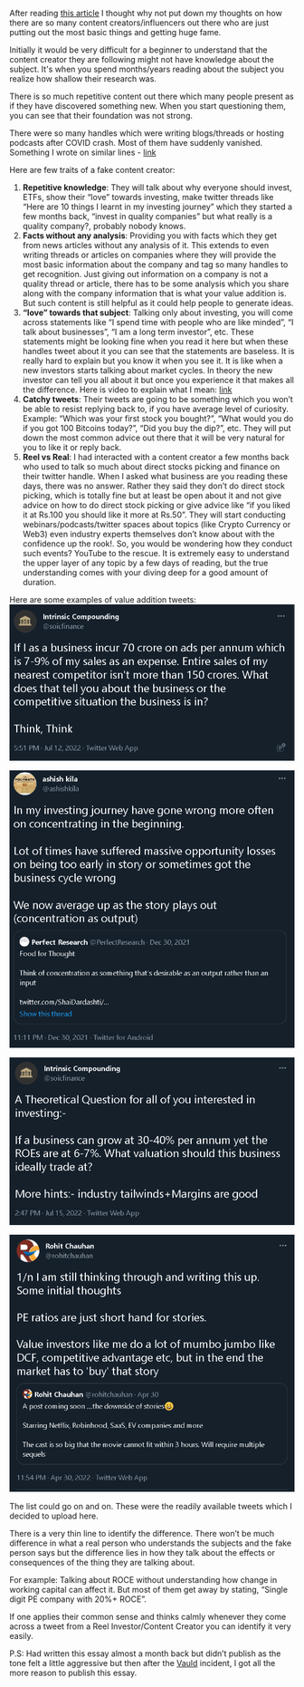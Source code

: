 After reading [this article](https://www.thehindubusinessline.com/portfolio/big-story/beware-of-social-media-influencers/article65500722.ece) I thought why not put down my thoughts on how there are so many content creators/influencers out there who are just putting out the most basic things and getting huge fame.

Initially it would be very difficult for a beginner to understand that the content creator they are following might not have knowledge about the subject. It's when you spend months/years reading about the subject you realize how shallow their research was.

There is so much repetitive content out there which many people present as if they have discovered something new. When you start questioning them, you can see that their foundation was not strong.

There were so many handles which were writing blogs/threads or hosting podcasts after COVID crash. Most of them have suddenly vanished. Something I wrote on similar lines - [link](http://arjunbadola.blog/The-Urge-to-Do-More/)

Here are few traits of a fake content creator:

1. **Repetitive knowledge**: They will talk about why everyone should invest, ETFs, show their “love” towards investing, make twitter threads like “Here are 10 things I learnt in my investing journey” which they started a few months back, “invest in quality companies” but what really is a quality company?, probably nobody knows.
2. **Facts without any analysis**: Providing you with facts which they get from news articles without any analysis of it. This extends to even writing threads or articles on companies where they will provide the most basic information about the company and tag so many handles to get recognition. Just giving out information on a company is not a quality thread or article, there has to be some analysis which you share along with the company information that is what your value addition is. But such content is still helpful as it could help people to generate ideas.
3. **“love” towards that subject**: Talking only about investing, you will come across statements like “I spend time with people who are like minded”, “I talk about businesses”, “I am a long term investor”, etc. These statements might be looking fine when you read it here but when these handles tweet about it you can see that the statements are baseless. It is really hard to explain but you know it when you see it. It is like when a new investors starts talking about market cycles. In theory the new investor can tell you all about it but once you experience it that makes all the difference. Here is video to explain what I mean: [link](https://youtu.be/oRG2jlQWCsY)
4. **Catchy tweets**: Their tweets are going to be something which you won’t be able to resist replying back to, if you have average level of curiosity. Example: “Which was your first stock you bought?”, “What would you do if you got 100 Bitcoins today?”, “Did you buy the dip?”, etc. They will put down the most common advice out there that it will be very natural for you to like it or reply back.
5. **Reel vs Real**: I had interacted with a content creator a few months back who used to talk so much about direct stocks picking and finance on their twitter handle. When I asked what business are you reading these days, there was no answer. Rather they said they don’t do direct stock picking, which is totally fine but at least be open about it and not give advice on how to do direct stock picking or give advice like “if you liked it at Rs.100 you should like it more at Rs.50”. They will start conducting webinars/podcasts/twitter spaces about topics (like Crypto Currency or Web3) even industry experts themselves don’t know about with the confidence up the rook!. So, you would be wondering how they conduct such events? YouTube to the rescue. It is extremely easy to understand the upper layer of any topic by a few days of reading, but the true understanding comes with your diving deep for a good amount of duration.

Here are some examples of value addition tweets:
![SOIC1](/assets/SOIC1.png)

![ak](/assets/ak.png)

![SOIC2](/assets/SOIC2.png)

![rc](/assets/rc.png)

The list could go on and on. These were the readily available tweets which I decided to upload here.

There is a very thin line to identify the difference. There won’t be much difference in what a real person who understands the subjects and the fake person says but the difference lies in how they talk about the effects or consequences of the thing they are talking about.

For example: Talking about ROCE without understanding how change in working capital can affect it. But most of them get away by stating, “Single digit PE company with 20%+ ROCE”.

If one applies their common sense and thinks calmly whenever they come across a tweet from a Reel Investor/Content Creator you can identify it very easily.

P.S: Had written this essay almost a month back but didn’t publish as the tone felt a little aggressive but then after the [Vauld](https://indianexpress.com/article/technology/crypto/youtubers-behind-the-vauld-popularity-how-vauld-became-popular-in-india-8016742/) incident, I got all the more reason to publish this essay.
